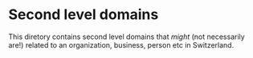 # Second level domains

This diretory contains second level domains that *might* (not necessarily are!) related to an organization, business, person etc in Switzerland.
